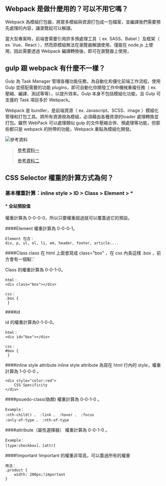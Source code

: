 ## Webpack 是做什麼用的？可以不用它嗎？

Webpack 為模組打包器，將眾多模組與資源打包成一包檔案，並編譯我們需要預先處理的內容，讓瀏覽起可以解讀。

當大型專案時，前端會需要引用許多預處理工具（ ex. SASS、Babel ）及框架（ ex. Vue、React ），然而原模組無法在瀏覽器解讀使用，僅能在 node.js 上使用，因此需要透過 Webpack 編譯轉換後，即可在瀏覽器上使用，

## gulp 跟 webpack 有什麼不一樣？

Gulp 為 Task Manager 管理各種功能任務，為自動化和優化前端工作流程，使用 Gulp 並搭配需要的功能 plugins，即可自動化你開發工作中機械重複任務（ ex. 壓縮、編譯、測試等等），以提升效率。Gulp 本身不包括模組化功能，且 Gulp 可支援的 Task 項目多於 Webpack。

Webpack 是 bundler，是前端資源（ ex. Javascript、SCSS、image ）模組化管理和打包工具。將所有資源視為模組，必須藉由各種資源的loader 處理轉換並打包。雖然 WebPack 可以處理類似 gulp 的文件壓縮合併、預處理等功能，但那些都只是 webpack 的附帶的功能，Webpack 重點為模組化開發。

![參考資料](https://imgur.com/p1FgbBT.png)

>  [參考資料一](https://www.itread01.com/content/1548820829.html)
> 
> [參考資料二](https://blog.csdn.net/weixin_42881768/article/details/105025095)

## CSS Selector 權重的計算方式為何？

### 基本權重計算：inline style > ID > Class > Element >  *

#### * 全站預設值
權重計算為 0-0-0-0，所以只要權重超過就可以覆蓋過它的預設。

####Element
權重計算為 0-0-0-1。

```
Element 包含：
div, p, ul, ol, li, em, header, footer, article....
```

####Class
class 在 html 上面會寫成 class="box" ，在 css 內長這樣 .box ，前方會有一個點'.'

Class 的權重計算為 0-0-1-0。

```
html：
<div class="box"></div>

css：
.box { 
 }
```

####id

id 的權重計算為0-1-0-0。

```
html：
<div id="box"></div>

css：
#box { 
 }
```

####inline style attribute
inline style attribute 為寫在 html 行內的 style，權重計算為 1-0-0-0 。

```
<div style="color:red">
    CSS Specificity
</div>
```

####psuedo-class(偽類)
權重計算為 0-0-1-0 。
```
Example：
:nth-child() 、 :link 、 :hover 、 :focus 
:only-of-type 、 :nth-of-type

```

####attribute（屬性選擇器）
權重計算為 0-0-1-0 。

```
Example：
[type:checkbox]、[attr]
```

####!important
!important 的權重非常高，可以蓋過所有的權重

```
用法：
.product {
    width: 200px;!important
}
```


